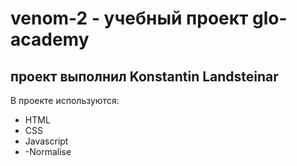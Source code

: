 # venom-2 - учебный проект glo-academy
## проект выполнил Konstantin Landsteinar

В проекте используются:
- HTML
- CSS
- Javascript
- -Normalise
